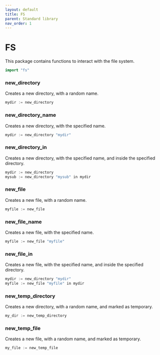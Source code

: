 ```yaml
---
layout: default
title: FS
parent: Standard library
nav_order: 1
---
```


# FS
This package contains functions to interact with the file system.

```go
import "fs"
```

### new_directory
Creates a new directory, with a random name.
```go
mydir := new_directory
```

### new_directory_name
Creates a new directory, with the specified name.
```go
mydir := new_directory "mydir"
```

### new_directory_in
Creates a new directory, with the specified name, and inside the specified directory.

```go
mydir := new_directory
mysub := new_directory "mysub" in mydir
```

### new_file
Creates a new file, with a random name.
```go
myfile := new_file
```

### new_file_name
Creates a new file, with the specified name.
```go
myfile := new_file "myfile"
```

### new_file_in
Creates a new file, with the specified name, and inside the specified directory.
```go
mydir := new_directory "mydir"
myfile := new_file "myfile" in mydir
```

### new_temp_directory
Creates a new directory, with a random name, and marked as temporary.
```go
my_dir := new_temp_directory
```

### new_temp_file
Creates a new file, with a random name, and marked as temporary.
```go
my_file := new_temp_file
```